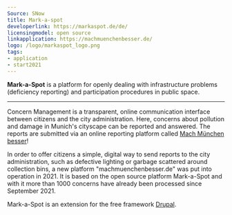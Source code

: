 ```yaml
---
Source: SNow
title: Mark-a-spot
developerlink: https://markaspot.de/de/
licensingmodel: open source
linkapplication: https://machmuenchenbesser.de/
logo: /logo/markaspot_logo.png
tags:
- application
- start2021
---
```


__Mark-a-Spot__ is a platform for openly dealing with infrastructure problems (deficiency reporting) and participation procedures in public space.

---

Concern Management is a transparent, online communication interface between citizens and the city administration. Here, concerns about pollution and damage in Munich's cityscape can be reported and answered. The reports are submitted via an online reporting platform called [Mach München besser](https://machmuenchenbesser.de)!

In order to offer citizens a simple, digital way to send reports to the city administration, such as defective lighting or garbage scattered around collection bins, a new platform "machmuenchenbesser.de" was put into operation in 2021. It is based on the open source platform Mark-a-Spot and with it more than 1000 concerns have already been processed since September 2021.

Mark-a-Spot is an extension for the free framework [Drupal](drupal).

